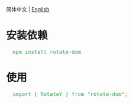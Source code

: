 简体中文 | [English](./README.en-US.md)
<h1>安装依赖</h1>
<pre style='color:#2EA44E'>
  npm install rotate-dom
</pre>
<h1>使用</h1>
<pre style='color:#2EA44E'>
  import { RotateY } from "rotate-dom";
</pre>
  